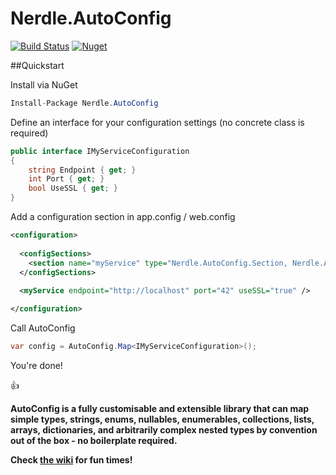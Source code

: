 # Nerdle.AutoConfig

[![Build Status](https://travis-ci.org/edpollitt/Nerdle.AutoConfig.svg?branch=master)](https://travis-ci.org/edpollitt/Nerdle.AutoConfig)
[![Nuget](https://img.shields.io/nuget/v/Nerdle.AutoConfig.svg)](https://www.nuget.org/packages/Nerdle.AutoConfig/)

##Quickstart

Install via NuGet
```csharp
Install-Package Nerdle.AutoConfig
```

Define an interface for your configuration settings (no concrete class is required)

```csharp
public interface IMyServiceConfiguration
{
    string Endpoint { get; }
    int Port { get; }
    bool UseSSL { get; }
}
```

Add a configuration section in app.config / web.config
```xml
<configuration>
  
  <configSections>
    <section name="myService" type="Nerdle.AutoConfig.Section, Nerdle.AutoConfig" />
  </configSections>
  
  <myService endpoint="http://localhost" port="42" useSSL="true" />

</configuration>
```

Call AutoConfig

```csharp
var config = AutoConfig.Map<IMyServiceConfiguration>();
```

You're done!

:+1:

**AutoConfig is a fully customisable and extensible library that can map simple types, strings, enums, nullables, enumerables, collections, lists, arrays, dictionaries, and arbitrarily complex nested types by convention out of the box - no boilerplate required.**

**Check [the wiki](https://github.com/edpollitt/Nerdle.AutoConfig/wiki) for fun times!**
